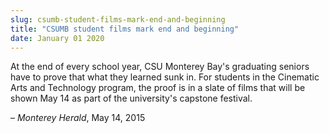 ```yaml
---
slug: csumb-student-films-mark-end-and-beginning
title: "CSUMB student films mark end and beginning"
date: January 01 2020
---
```


<p>At the end of every school year, CSU Monterey Bay's graduating seniors have to prove that what they learned sunk in. For students in the Cinematic Arts and Technology program, the proof is in a slate of films that will be shown May 14 as part of the university's capstone festival.
</p><p>– <em>Monterey Herald</em>, May 14, 2015
</p>
